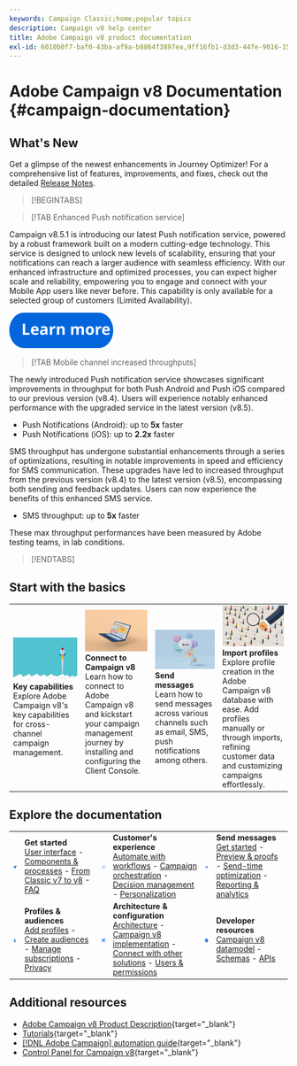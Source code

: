 ```yaml
---
keywords: Campaign Classic;home;popular topics
description: Campaign v8 help center
title: Adobe Campaign v8 product documentation
exl-id: 6010b0f7-baf0-43ba-af9a-b8864f3897ea,9ff16fb1-d3d3-44fe-9016-15abffdbc74e
---
```

# Adobe Campaign v8 Documentation {#campaign-documentation}

<!--![](assets/banner-documentationv8.png) -->

## What's New

Get a glimpse of the newest enhancements in Journey Optimizer! For a comprehensive list of features, improvements, and fixes, check out the detailed [Release Notes](start/release-notes.md).

>[!BEGINTABS]

>[!TAB Enhanced Push notification service]

Campaign v8.5.1 is introducing our latest Push notification service, powered by a robust framework built on a modern cutting-edge technology. This service is designed to unlock new levels of scalability, ensuring that your notifications can reach a larger audience with seamless efficiency. With our enhanced infrastructure and optimized processes, you can expect higher scale and reliability, empowering you to engage and connect with your Mobile App users like never before. This capability is only available for a selected group of customers (Limited Availability).

[![image](assets/do-not-localize/learn-more-button.svg)](send/push-data-collection.md)

>[!TAB Mobile channel increased throughputs] 

The newly introduced Push notification service showcases significant improvements in throughput for both Push Android and Push iOS compared to our previous version (v8.4). Users will experience notably enhanced performance with the upgraded service in the latest version (v8.5).

* Push Notifications (Android): up to **5x** faster
* Push Notifications (iOS): up to **2.2x** faster

SMS throughput has undergone substantial enhancements through a series of optimizations, resulting in notable improvements in speed and efficiency for SMS communication. These upgrades have led to increased throughput from the previous version (v8.4) to the latest version (v8.5), encompassing both sending and feedback updates. Users can now experience the benefits of this enhanced SMS service.

* SMS throughput: up to <strong>5x</strong> faster</li>

These max throughput performances have been measured by Adobe testing teams, in lab conditions.

>[!ENDTABS]

## Start with the basics

<table style="table-layout:fixed">
  <tr style="border: 0;">
    <td>
    <a href="start/whats-new.md"><img src="assets/do-not-localize/start-capabilities.png"></a></a>
    <div><strong>Key capabilities</strong><br/>Explore Adobe Campaign v8's key capabilities for cross-channel campaign management.</div>
    </td>
    <td>
    <a href="start/connect.md"><img src="assets/do-not-localize/start-connect.jpeg"></a>
    <div><strong>Connect to Campaign v8</strong><br/>Learn how to connect to Adobe Campaign v8 and kickstart your campaign management journey by installing and configuring the Client Console.</div><br/>
    </td>
    <td>
    <a href="start/create-message.md"><img src="assets/do-not-localize/start-send.jpeg"></a>
    <div><strong>Send messages</strong><br/>Learn how to send messages across various channels such as email, SMS, push notifications among others.
    </div></td>
    <td>
    <a href="audiences/create-profiles.md"><img src="assets/do-not-localize/start-profiles.png"></a>
    <div><strong>Import profiles</strong><br/>Explore profile creation in the Adobe Campaign v8 database with ease. Add profiles manually or through imports, refining customer data and customizing campaigns effortlessly.</div>
    </td>
  </tr>
</table>

## Explore the documentation

<table style="table-layout:auto">
  <tr style="border: 0;">
    <td>
      <img src="assets/do-not-localize/icon-start.svg" width="70px">
    <td>
      <strong>Get started</strong><br/><a href="start/campaign-ui.md">User interface</a> - <a href="start/ac-components.md">Components & processes</a> - <a href="start/v7-to-v8.md">From Classic v7 to v8</a> - <a href="start/campaign-faq.md">FAQ</a>
    </td>
    <td>
      <img src="assets/do-not-localize/icon-experience.svg" width="70px">
    </td>
    <td>
      <strong>Customer's experience</strong><br/><a href="../automation/workflow/about-workflows.md" target="_blank">Automate with workflows</a> - <a href="../automation/campaigns/set-up-campaigns.md" target="_blank">Campaign orchestration</a> - <a href="interaction/interaction.md">Decision management</a> - <a href="send/personalize.md">Personalization</a>
    </td>
    <td>
      <img src="assets/do-not-localize/icon-send.svg" width="70px">
    </td>
    <td>
      <strong>Send messages</strong><br/><a href="start/create-message.md">Get started</a> - <a href="send/preview-and-proof.md">Preview & proofs</a> - <a href="send/predictive.md">Send-time optimization</a> - <a href="reporting/gs-reporting.md">Reporting & analytics</a>
    </td>
  </tr>
  <tr style="border: 0;">
    <td>
      <img src="assets/do-not-localize/icon_profile-audience.svg" width="70px">
    </td>
    <td>
      <strong>Profiles & audiences</strong><br/><a href="audiences/create-profiles.md">Add profiles</a> - <a href="audiences/create-audiences.md">Create audiences</a> - <a href="start/subscriptions.md">Manage subscriptions</a> - <a href="start/privacy.md">Privacy</a>
    </td>
    <td>
      <img src="assets/do-not-localize/icon-configure.svg" width="70px">
    </td>
    <td>
      <strong>Architecture & configuration</strong><br/><a href="architecture/architecture.md">Architecture</a> - <a href="start/implement.md">Campaign v8 implementation</a> - <a href="connect/integration.md">Connect with other solutions</a> - <a href="start/gs-permissions.md">Users & permissions</a>
    </td>
    <td>
      <img src="assets/do-not-localize/icon-dev.svg" width="70px">
    </td>
    <td>
      <strong>Developer resources</strong><br/><a href="dev/datamodel.md">Campaign v8 datamodel</a> - <a href="dev/schemas.md">Schemas</a> - <a href="dev/api.md">APIs</a>
    </td>
  </tr>
</table> 

## Additional resources

* [Adobe Campaign v8 Product Description](https://helpx.adobe.com/legal/product-descriptions/adobe-campaign-managed-cloud-services.html){target="_blank"}
* [Tutorials](https://experienceleague.adobe.com/docs/campaign-learn/tutorials/overview.html){target="_blank"}
* [[!DNL Adobe Campaign] automation guide](https://experienceleague.adobe.com/docs/campaign/automation/home.html){target="_blank"}
* [Control Panel for Campaign v8](https://experienceleague.adobe.com/docs/control-panel/using/discover-control-panel/key-features.html){target="_blank"}
